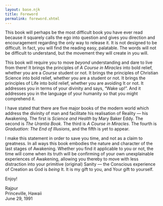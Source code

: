 ```yaml
---
layout: base.njk
title: Foreword
permalink: foreword.xhtml
---
```



This book will perhaps be the most difficult book you have ever read because it squarely calls the ego into question and gives you direction and encouragement regarding the only way to release it. 
It is not designed to be difficult. 
In fact, you will find the reading easy, palatable. 
The words will not be difficult to understand, but the movement they will create in you will.

This book will require you to move *beyond* understanding and dare to live from there! 
It brings the principles of *A Course in Miracles* into bold relief, whether you are a *Course* student or not. 
It brings the principles of Christian Science into bold relief, whether you are a student or not. 
It brings the principles of Life into bold relief, whether you are avoiding It or not. 
It addresses you in terms of your divinity and says, “Wake up!”. 
And it addresses you in the language of your humanity so that you might comprehend it.

I have stated that there are five major books of the modern world which address the divinity of man and facilitate his realisation of Reality — his Awakening. 
The first is *Science and Health* by Mary Baker Eddy. 
The second is *The Urantia Book*. 
The third is *A Course in Miracles*. 
The fourth is *Graduation: The End of Illusions*, and the fifth is yet to appear.

I make this statement in order to save you time, and not as a claim to greatness. 
In all ways this book embodies the nature and character of the last stages of Awakening. 
Whether you find it applicable to you or not, the time will come when its truth will be confirming of your own unexplainable experiences of Awakening, allowing you thereby to move with less distraction into your primitive (original) Sanity — the Conscious experience of Creation as God is *being* It. 
It is my gift to you, and Your gift to yourself.

Enjoy!

Rajpur<br />
Princeville, Hawaii<br />
June 29, 1991

